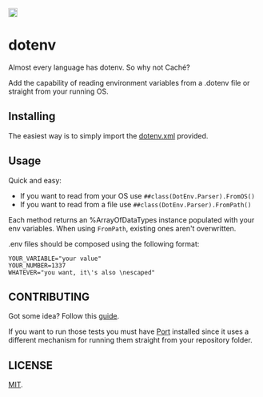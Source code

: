 <p>
    <img src="https://img.shields.io/badge/Port-enabled-green.svg" height="18">
</p>

# dotenv

Almost every language has dotenv. So why not Caché?

Add the capability of reading environment variables from a .dotenv file or straight from your running OS.

## Installing

The easiest way is to simply import the [dotenv.xml](https://github.com/rfns/dotenv/blob/master/dotenv.xml) provided.

## Usage

Quick and easy:

* If you want to read from your OS use `##class(DotEnv.Parser).FromOS()`
* If you want to read from a file use `##class(DotEnv.Parser).FromPath()`

Each method returns an %ArrayOfDataTypes instance populated with your env variables. When using `FromPath`, existing ones aren't overwritten.

.env files should be composed using the following format:

```
YOUR_VARIABLE="your value"
YOUR_NUMBER=1337
WHATEVER="you want, it\'s also \nescaped"
```

## CONTRIBUTING

Got some idea? Follow this [guide](https://github.com/rfns/dotenv/blob/master/CONTRIBUTING.md).

If you want to run those tests you must have [Port](https://github.com/rfns/port) installed since it uses a different mechanism for running them straight from your repository folder.

## LICENSE

[MIT](https://github.com/rfns/dotenv/blob/master/LICENSE).
